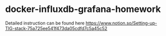 # docker-influxdb-grafana-homework

Detailed instruction can be found here https://www.notion.so/Setting-up-TIG-stack-75a725ee541f473da05cdfd7c5a45c52
